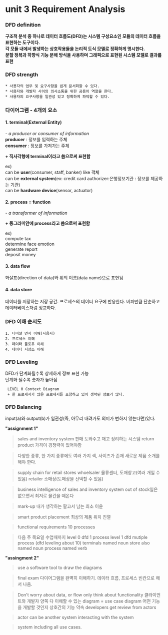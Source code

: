 unit 3 Requirement Analysis
===========================
### **DFD definition** ###    

**구조적 분석 중 하나로 데이터 흐름도(DFD)는 시스템 구성요소인 모듈의 데이터 흐름을 표현하는 도구이다.**  
**각 모듈 내에서 발생하는 상호작용들을 논리적 도식 모델로 정확하게 명시한다.**  
**분할 정복과 하향식 기능 분해 방식을 사용하며 그래픽으로 표현된 시스템 모델로 결과를 표현**

### **DFD strength** ###    
  
    * 사용자의 업무 및 요구사항을 쉽게 문서화할 수 있다.  
    * 사용자와 개발자 사이의 의사소통을 위한 공용어 역할을 한다.  
    * 사용자의 요구사항을 일관성 있고 정확하게 파악할 수 있다.  

### **다이어그램 - 4개의 요소** ###
  
#### **1. terminal(External Entity)** ####
*- a producer or consumer of information*  
**producer** : 정보를 입력하는 주체  
**consumer** : 정보를 가져가는 주체  
  
**+ 직사각형에 terminal이라고 씀으로써 표현함**    

ex)  
can be **user**(consumer, staff, banker) like 객체  
can be **external system**(ex: credit card authorizer:은행정보기관 : 정보를 제공하는 기관)  
can be **hardware device**(sensor, actuator)  

#### **2. process = function** ####
*- a transformer of information* 

**+ 동그라미안에 process라고 씀으로써 표현함**

ex)  
compute tax  
determine face emotion  
generate report  
deposit money  
  
#### **3. data flow** ####
화살표(direction of data)와 위의 이름(data name)으로 표현됨

#### **4. data store** ####
데이터를 저장하는 저장 공간. 프로세스의 데이터 요구에 반응한다.
버퍼만큼 단순하고 데이터베이스처럼 정교하다.

### **DFD 이해 순서도** ###
  
    1. 터미널 먼저 이해(사용자)  
    2. 프로세스 이해  
    3. 데이터 플로우 이해  
    4. 데이터 저장소 이해  

### **DFD Leveling** ###
DFD가 단계화될수록 상세하게 정보 표현 가능  
단계화 될수록 숫자가 높아짐  

     LEVEL 0 Context Diagram
     + 한 프로세서가 많은 프로세서를 포함하고 있어 생략된 정보가 많다.

### **DFD Balancing** ###
input(a)와 output(b)가 일관성(즉, 아무리 내려가도 의미가 변하지 않는다면)있다. 

**"assignment 1"**
> sales and inventory system
> 판매 도와주고 재고 정리하는 시스템
> return product
> 가격이 경쟁력이 있어야함

> 다양한 종류, 한 가지 종류에도 여러 가지 색, 사이즈가 존재
> 새로운 제품 소개를 해야 한다.

> supply chain for retail stores
> whoelsaler 물류센터, 도매창고(여러 개일 수 있음)
> retailer 소매상(도매상을 선택할 수 있음)

> business intelligence of sales and inventory system
> out of stock일은 없으면서 최저로 물건을 떼온다

> mark-up 내가 생각하는 팔고서 남는 최소 이윤

> smart product placement 최상의 제품 위치 진열

> functional requirements
> 10 processes

> 다음 주 목요일 수업때까지
> level 0 dfd 1 process
> level 1 dfd mutiple process (dfd leveling about 10)
> terminals named noun
> store also named noun
> process named verb

**"assingment 2"**
> use a software tool to draw the diagrams

> final exam
> 다이어그램을 완벽히 이해하기. 데이터 흐름, 프로세스 빈칸으로 해서 나옴.

> Don't worry about data, or flow
> only think about functionality
> 클라이언트와 개발자 양쪽 다 이해할 수 있는 diagram = use case diagram
> 어떤 기능을 개발할 것인지 상호간의 기능 약속
> developers get review from actors

> actor can be another system interacting with the system

> system including all use cases.
